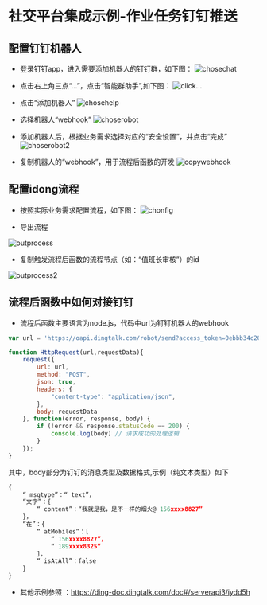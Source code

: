 # 社交平台集成示例-作业任务钉钉推送


## 配置钉钉机器人
* 登录钉钉app，进入需要添加机器人的钉钉群，如下图：
![chosechat](./images/钉钉对接1.jpg)

* 点击右上角三点“...”，点击“智能群助手”,如下图：
![click...](./images/钉钉对接2.jpg)

* 点击“添加机器人”
![chosehelp](./images/钉钉对接3.jpg)

* 选择机器人“webhook”
![choserobot](./images/钉钉对接4.jpg)

* 添加机器人后，根据业务需求选择对应的“安全设置”，并点击“完成”
![choserobot2](./images/钉钉对接5.jpg)

* 复制机器人的“webhook”，用于流程后函数的开发
![copywebhook](./images/钉钉对接6.jpg)

## 配置idong流程

* 按照实际业务需求配置流程，如下图：
![chonfig](./images/钉钉对接7.jpg)

* 导出流程

![outprocess](./images/钉钉对接8.jpg)

* 复制触发流程后函数的流程节点（如：“值班长审核”）的id

![outprocess2](./images/钉钉对接9.jpg)

## 流程后函数中如何对接钉钉

* 流程后函数主要语言为node.js，代码中url为钉钉机器人的webhook

```js
var url = 'https://oapi.dingtalk.com/robot/send?access_token=0ebbb34c209255bb2010f6dafc900dd3d43ee23884c92dd8b9e16ca230a11442';

function HttpRequest(url,requestData){
    request({
        url: url,
        method: "POST",
        json: true,
        headers: {
            "content-type": "application/json",
        },
        body: requestData
    }, function(error, response, body) {
        if (!error && response.statusCode == 200) {
            console.log(body) // 请求成功的处理逻辑
        }
    });
}
```

其中，body部分为钉钉的消息类型及数据格式,示例（纯文本类型）如下

```js
{
    “ msgtype”：“ text”， 
    “文字”：{
        “ content”：“我就是我，是不一样的烟火@ 156xxxx8827”
    }， 
    “在”：{
        “ atMobiles”：[
            “ 156xxxx8827”， 
            “ 189xxxx8325”
        ]， 
        “ isAtAll”：false
    }
}
```
* 其他示例参照               ：https://ding-doc.dingtalk.com/doc#/serverapi3/iydd5h







